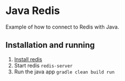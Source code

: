 # Java Redis

Example of how to connect to Redis with Java.

## Installation and running

1. [Install redis](http://redis.io/topics/quickstart)
1. Start redis `redis-server`
1. Run the java app `gradle clean build run`
